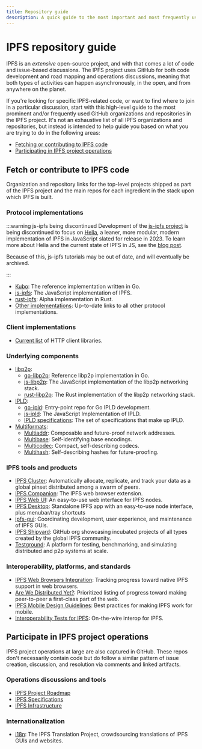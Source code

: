 ```yaml
---
title: Repository guide
description: A quick guide to the most important and most frequently used IPFS repositories.
---
```


# IPFS repository guide

IPFS is an _extensive_ open-source project, and with that comes a lot of code and issue-based discussions. The IPFS project uses GitHub for both code development and road mapping and operations discussions, meaning that both types of activities can happen asynchronously, in the open, and from anywhere on the planet.

If you're looking for specific IPFS-related code, or want to find where to join in a particular discussion, start with this high-level guide to the most prominent and/or frequently used GitHub organizations and repositories in the IPFS project. It's not an exhaustive list of all IPFS organizations and repositories, but instead is intended to help guide you based on what you are trying to do in the following areas:

- [Fetching or contributing to IPFS code](#fetch-or-contribute-to-ipfs-code)
- [Participating in IPFS project operations](#participate-in-ipfs-project-operations)

## Fetch or contribute to IPFS code

Organization and repository links for the top-level projects shipped as part of the IPFS project and the main repos for each ingredient in the stack upon which IPFS is built.

### Protocol implementations

:::warning js-ipfs being discontinued
Development of the [js-ipfs project](https://github.com/ipfs/js-ipfs) is being discontinued to focus on [Helia](https://github.com/ipfs/helia), a leaner, more modular, modern implementation of IPFS in JavaScript slated for release in 2023. To learn more about Helia and the current state of IPFS in JS, see the [blog post](https://blog.ipfs.tech/state-of-ipfs-in-js/). 

Because of this, js-ipfs tutorials may be out of date, and will eventually be archived.

:::

- [Kubo](https://github.com/ipfs/kubo): The reference implementation written in Go.
- [js-ipfs](https://github.com/ipfs/js-ipfs): The JavaScript implementation of IPFS.
- [rust-ipfs](https://github.com/rs-ipfs/rust-ipfs): Alpha implementation in Rust.
- [Other implementations](https://github.com/ipfs/ipfs#protocol-implementations): Up-to-date links to all other protocol implementations.

### Client implementations

- [Current list](https://github.com/ipfs/ipfs#http-client-libraries) of HTTP client libraries.

### Underlying components

- [libp2p](https://github.com/libp2p):
  - [go-libp2p](https://github.com/libp2p/go-libp2p): Reference libp2p implementation in Go.
  - [js-libp2p](https://github.com/libp2p/js-libp2p): The JavaScript implementation of the libp2p networking stack.
  - [rust-libp2p](https://github.com/libp2p/rust-libp2p): The Rust implementation of the libp2p networking stack.
- [IPLD](https://github.com/ipld):
  - [go-ipld](https://github.com/ipld/go-ipld): Entry-point repo for Go IPLD development.
  - [js-ipld](https://github.com/ipld/js-ipld): The JavaScript Implementation of IPLD.
  - [IPLD specifications](https://github.com/ipld/specs): The set of specifications that make up IPLD.
- [Multiformats](https://github.com/multiformats):
  - [Multiaddr](https://github.com/multiformats/multiaddr): Composable and future-proof network addresses.
  - [Multibase](https://github.com/multiformats/multibase): Self-identifying base encodings.
  - [Multicodec](https://github.com/multiformats/multicodec): Compact, self-describing codecs.
  - [Multihash](https://github.com/multiformats/multihash): Self-describing hashes for future-proofing.

### IPFS tools and products

- [IPFS Cluster](https://github.com/ipfs/ipfs-cluster): Automatically allocate, replicate, and track your data as a global pinset distributed among a swarm of peers.
- [IPFS Companion](https://github.com/ipfs/ipfs-companion): The IPFS web browser extension.
- [IPFS Web UI](https://github.com/ipfs/ipfs-webui): An easy-to-use web interface for IPFS nodes.
- [IPFS Desktop](https://github.com/ipfs/ipfs-desktop): Standalone IPFS app with an easy-to-use node interface, plus menubar/tray shortcuts
- [ipfs-gui](https://github.com/ipfs/ipfs-gui): Coordinating development, user experience, and maintenance of IPFS GUIs.
- [IPFS Shipyard](https://github.com/ipfs-shipyard): GitHub org showcasing incubated projects of all types created by the global IPFS community.
- [Testground](https://github.com/testground/testground): A platform for testing, benchmarking, and simulating distributed and p2p systems at scale.

### Interoperability, platforms, and standards

- [IPFS Web Browsers Integration](https://github.com/ipfs/in-web-browsers): Tracking progress toward native IPFS support in web browsers.
- [Are We Distributed Yet?](https://github.com/arewedistributedyet/arewedistributedyet): Prioritized listing of progress toward making peer-to-peer a first-class part of the web.
- [IPFS Mobile Design Guidelines](https://github.com/ipfs/mobile-design-guidelines): Best practices for making IPFS work for mobile.
- [Interoperability Tests for IPFS](https://github.com/ipfs/interop): On-the-wire interop for IPFS.

## Participate in IPFS project operations

IPFS project operations at large are also captured in GitHub. These repos don't necessarily contain code but do follow a similar pattern of issue creation, discussion, and resolution via comments and linked artifacts.

### Operations discussions and tools

- [IPFS Project Roadmap](https://github.com/ipfs/roadmap)
- [IPFS Specifications](https://github.com/ipfs/specs)
- [IPFS Infrastructure](https://github.com/ipfs/infra)

### Internationalization

- [i18n](https://github.com/ipfs-shipyard/i18n): The IPFS Translation Project, crowdsourcing translations of IPFS GUIs and websites.
